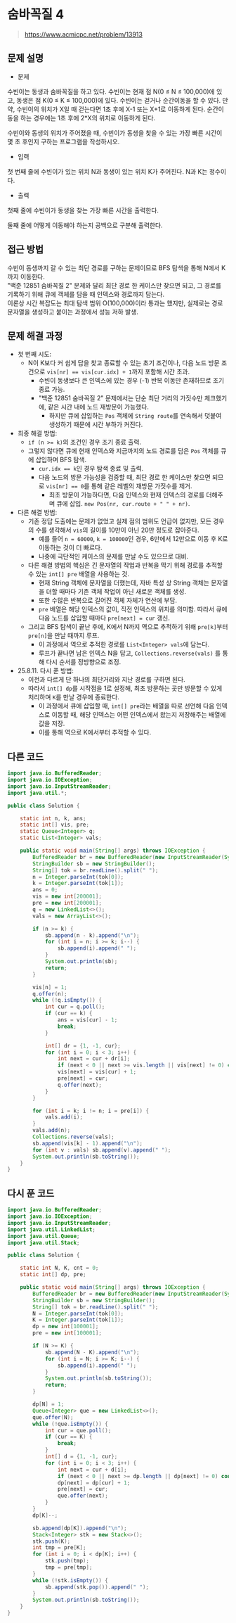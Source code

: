 # 숨바꼭질 4

> https://www.acmicpc.net/problem/13913

## 문제 설명

- 문제

수빈이는 동생과 숨바꼭질을 하고 있다. 수빈이는 현재 점 N(0 ≤ N ≤ 100,000)에 있고, 동생은 점 K(0 ≤ K ≤ 100,000)에 있다. 수빈이는 걷거나 순간이동을 할 수 있다. 만약, 수빈이의
위치가 X일 때 걷는다면 1초 후에 X-1 또는 X+1로 이동하게 된다. 순간이동을 하는 경우에는 1초 후에 2*X의 위치로 이동하게 된다.

수빈이와 동생의 위치가 주어졌을 때, 수빈이가 동생을 찾을 수 있는 가장 빠른 시간이 몇 초 후인지 구하는 프로그램을 작성하시오.

- 입력

첫 번째 줄에 수빈이가 있는 위치 N과 동생이 있는 위치 K가 주어진다. N과 K는 정수이다.

- 출력

첫째 줄에 수빈이가 동생을 찾는 가장 빠른 시간을 출력한다.

둘째 줄에 어떻게 이동해야 하는지 공백으로 구분해 출력한다.

## 접근 방법

수빈이 동생까지 갈 수 있는 최단 경로를 구하는 문제이므로 BFS 탐색을 통해 N에서 K까지 이동한다.  
"백준 12851 숨바꼭질 2" 문제와 달리 최단 경로 한 케이스만 찾으면 되고, 그 경로를 기록하기 위해 큐에 객체를 담을 때 인덱스와 경로까지 담는다.  
이론상 시간 복잡도는 최대 탐색 범위 O(100,000)이라 통과는 했지만, 실제로는 경로 문자열을 생성하고 붙이는 과정에서 성능 저하 발생.

## 문제 해결 과정

- 첫 번째 시도:
    - N이 K보다 커 쉽게 답을 찾고 종료할 수 있는 초기 조건이나, 다음 노드 방문 조건으로 `vis[nr] == vis[cur.idx] + 1`까지 포함해 시간 초과.
        - 수빈이 동생보다 큰 인덱스에 있는 경우 (-1) 반복 이동만 존재하므로 조기 종료 가능.
        - "백준 12851 숨바꼭질 2" 문제에서는 단순 최단 거리의 가짓수만 체크했기에, 같은 시간 내에 노드 재방문이 가능했다.
            - 하지만 큐에 삽입하는 `Pos` 객체에 `String route`를 연속해서 덧붙여 생성하기 때문에 시간 부하가 커진다.
- 최종 해결 방법:
    - `if (n >= k)`의 조건인 경우 조기 종료 출력.
    - 그렇지 않다면 큐에 현재 인덱스와 지금까지의 노드 경로를 담은 `Pos` 객체를 큐에 삽입하며 BFS 탐색.
        - `cur.idx == k`인 경우 탐색 종료 및 출력.
        - 다음 노드의 방문 가능성을 검증할 때, 최단 경로 한 케이스만 찾으면 되므로 `vis[nr] == 0`를 통해 같은 레벨의 재방문 가짓수를 제거.
            - 최초 방문이 가능하다면, 다음 인덱스와 현재 인덱스의 경로를 더해주며 큐에 삽입. `new Pos(nr, cur.route + " " + nr)`.
- 다른 해결 방법:
    - 기존 정답 도출에는 문제가 없었고 실제 점의 범위도 언급이 없지만, 모든 경우의 수를 생각해서 `vis`의 길이를 10만이 아닌 20만 정도로 잡아준다.
        - 예를 들어 `n = 60000`, `k = 100000`인 경우, 6만에서 12만으로 이동 후 K로 이동하는 것이 더 빠르다.
        - 나중에 극단적인 케이스의 문제를 만날 수도 있으므로 대비.
    - 다른 해결 방법의 핵심은 긴 문자열의 작업과 반복을 막기 위해 경로를 추적할 수 있는 `int[] pre` 배열을 사용하는 것.
        - 현재 String 객체에 문자열을 더했는데, 자바 특성 상 String 객체는 문자열을 더할 때마다 기존 객체 작업이 아닌 새로운 객체를 생성.
        - 또한 수많은 반복으로 길어진 객체 자체가 연산에 부담.
        - `pre` 배열은 해당 인덱스의 값이, 직전 인덱스의 위치를 의미함. 따라서 큐에 다음 노드를 삽입할 때마다 `pre[next] = cur` 갱신.
    - 그리고 BFS 탐색이 끝난 후에, K에서 N까지 역으로 추적하기 위해 `pre[k]`부터 `pre[n]`을 만날 때까지 루프.
        - 이 과정에서 역으로 추적한 경로를 `List<Integer> vals`에 담는다.
        - 루프가 끝나면 남은 인덱스 N을 담고, `Collections.reverse(vals)` 를 통해 다시 순서를 정방향으로 조정.
- 25.8.11. 다시 푼 방법:
    - 이전과 다르게 단 하나의 최단거리와 지난 경로를 구하면 된다.
    - 따라서 `int[] dp`를 시작점을 1로 설정해, 최초 방문하는 곳만 방문할 수 있게 처리하며 `K`를 만날 경우에 종료한다.
        - 이 과정에서 큐에 삽입할 때, `int[] pre`라는 배열을 따로 선언해 다음 인덱스로 이동할 때, 해당 인덱스는 어떤 인덱스에서 왔는지 저장해주는 배열에 값을 저장.
        - 이를 통해 역으로 K에서부터 추적할 수 있다.

## 다른 코드

```java
import java.io.BufferedReader;
import java.io.IOException;
import java.io.InputStreamReader;
import java.util.*;

public class Solution {

    static int n, k, ans;
    static int[] vis, pre;
    static Queue<Integer> q;
    static List<Integer> vals;

    public static void main(String[] args) throws IOException {
        BufferedReader br = new BufferedReader(new InputStreamReader(System.in));
        StringBuilder sb = new StringBuilder();
        String[] tok = br.readLine().split(" ");
        n = Integer.parseInt(tok[0]);
        k = Integer.parseInt(tok[1]);
        ans = 0;
        vis = new int[200001];
        pre = new int[200001];
        q = new LinkedList<>();
        vals = new ArrayList<>();

        if (n >= k) {
            sb.append(n - k).append("\n");
            for (int i = n; i >= k; i--) {
                sb.append(i).append(" ");
            }
            System.out.println(sb);
            return;
        }

        vis[n] = 1;
        q.offer(n);
        while (!q.isEmpty()) {
            int cur = q.poll();
            if (cur == k) {
                ans = vis[cur] - 1;
                break;
            }

            int[] dr = {1, -1, cur};
            for (int i = 0; i < 3; i++) {
                int next = cur + dr[i];
                if (next < 0 || next >= vis.length || vis[next] != 0) continue;
                vis[next] = vis[cur] + 1;
                pre[next] = cur;
                q.offer(next);
            }
        }

        for (int i = k; i != n; i = pre[i]) {
            vals.add(i);
        }
        vals.add(n);
        Collections.reverse(vals);
        sb.append(vis[k] - 1).append("\n");
        for (int v : vals) sb.append(v).append(" ");
        System.out.println(sb.toString());
    }
}
```

## 다시 푼 코드

```java
import java.io.BufferedReader;
import java.io.IOException;
import java.io.InputStreamReader;
import java.util.LinkedList;
import java.util.Queue;
import java.util.Stack;

public class Solution {

    static int N, K, cnt = 0;
    static int[] dp, pre;

    public static void main(String[] args) throws IOException {
        BufferedReader br = new BufferedReader(new InputStreamReader(System.in));
        StringBuilder sb = new StringBuilder();
        String[] tok = br.readLine().split(" ");
        N = Integer.parseInt(tok[0]);
        K = Integer.parseInt(tok[1]);
        dp = new int[100001];
        pre = new int[100001];

        if (N >= K) {
            sb.append(N - K).append("\n");
            for (int i = N; i >= K; i--) {
                sb.append(i).append(" ");
            }
            System.out.println(sb.toString());
            return;
        }

        dp[N] = 1;
        Queue<Integer> que = new LinkedList<>();
        que.offer(N);
        while (!que.isEmpty()) {
            int cur = que.poll();
            if (cur == K) {
                break;
            }
            int[] d = {1, -1, cur};
            for (int i = 0; i < 3; i++) {
                int next = cur + d[i];
                if (next < 0 || next >= dp.length || dp[next] != 0) continue;
                dp[next] = dp[cur] + 1;
                pre[next] = cur;
                que.offer(next);
            }
        }
        dp[K]--;

        sb.append(dp[K]).append("\n");
        Stack<Integer> stk = new Stack<>();
        stk.push(K);
        int tmp = pre[K];
        for (int i = 0; i < dp[K]; i++) {
            stk.push(tmp);
            tmp = pre[tmp];
        }
        while (!stk.isEmpty()) {
            sb.append(stk.pop()).append(" ");
        }
        System.out.println(sb.toString());
    }
}
```